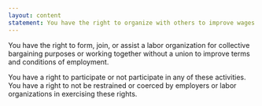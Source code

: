 ```yaml
---
layout: content
statement: You have the right to organize with others to improve wages and working conditions.
---
```

You have the right to form, join, or assist a labor organization for collective bargaining purposes or working together without a union to improve terms and conditions of employment.

You have a right to participate or not participate in any of these activities. You have a right to not be restrained or coerced by employers or labor organizations in exercising these rights.
